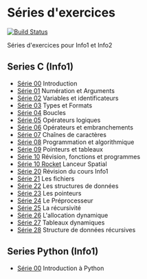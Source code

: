 # Séries d'exercices

[![Build Status](https://travis-ci.org/heig-tin-info/exercises-series.svg?branch=master)](https://travis-ci.org/heig-tin-info/exercises-series)

Séries d'exercices pour Info1 et Info2

## Series C (Info1)

* [Série 00](series-c-00.tex) Introduction
* [Série 01](series-c-01.tex) Numération et Arguments
* [Série 02](series-c-02.tex) Variables et identificateurs
* [Série 03](series-c-03.tex) Types et Formats
* [Série 04](series-c-04.tex) Boucles
* [Série 05](series-c-05.tex) Opérateurs logiques
* [Série 06](series-c-06.tex) Opérateurs et embranchements
* [Série 07](series-c-07.tex) Chaînes de caractères
* [Série 08](series-c-08.tex) Programmation et algorithmique
* [Série 09](series-c-09.tex) Pointeurs et tableaux
* [Série 10](series-c-10.tex) Révision, fonctions et programmes
* [Série 10 Rocket](series-c-10-rocket.tex) Lanceur Spatial
* [Série 20](series-c-20.tex) Révision du cours Info1
* [Série 21](series-c-21.tex) Les fichiers
* [Série 22](series-c-22.tex) Les structures de données
* [Série 23](series-c-23.tex) Les pointeurs
* [Série 24](series-c-24.tex) Le Préprocesseur
* [Série 25](series-c-25.tex) La récursivité
* [Série 26](series-c-26.tex) L'allocation dynamique
* [Série 27](series-c-27.tex) Tableaux dynamiques
* [Série 28](series-c-28.tex) Structure de données récursives

## Series Python (Info1)

* [Série 00](series-py-00.tex) Introduction à Python
